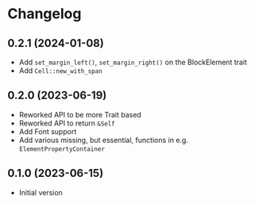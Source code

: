 # Changelog

## 0.2.1 (2024-01-08)
- Add `set_margin_left()`, `set_margin_right()` on the BlockElement trait
- Add `Cell::new_with_span`

## 0.2.0 (2023-06-19)
- Reworked API to be more Trait based
- Reworked API to return `&Self`
- Add Font support
- Add various missing, but essential, functions in e.g. `ElementPropertyContainer`

## 0.1.0 (2023-06-15)
- Initial version